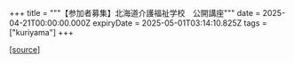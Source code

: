 +++
title = """【参加者募集】北海道介護福祉学校　公開講座"""
date = 2025-04-21T00:00:00.000Z
expiryDate = 2025-05-01T03:14:10.825Z
tags = ["kuriyama"]
+++


[[source]](https://www.town.kuriyama.hokkaido.jp/site/kaigofukushi/27542.html)
